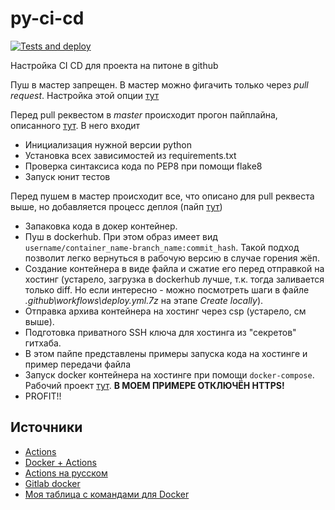 # py-ci-cd
[![Tests and deploy](https://github.com/koshi8bit/py-ci-cd/actions/workflows/deploy.yml/badge.svg)](https://github.com/koshi8bit/py-ci-cd/actions/workflows/deploy.yml)

Настройка CI CD для проекта на питоне в github

Пуш в мастер запрещен. В мастер можно фигачить только через *pull request*. Настройка этой опции
[тут](https://github.com/koshi8bit/py-ci-cd/settings/branches)

Перед pull реквестом в *master* происходит прогон пайплайна, описанного [тут](.github/workflows/pull.yml).
В него входит
- Инициализация нужной версии python
- Установка всех зависимостей из requirements.txt
- Проверка синтаксиса кода по PEP8 при помощи flake8
- Запуск юнит тестов
 
Перед пушем в мастер происходит все, что описано для pull реквеста выше, но добавляется процесс деплоя (пайп [тут](.github/workflows/deploy.yml))
- Запаковка кода в докер контейнер.
- Пуш в dockerhub. При этом образ имеет вид `username/container_name-branch_name:commit_hash`. 
  Такой подход позволит легко вернуться в рабочую версию в случае горения жёп.
- Создание контейнера в виде файла и сжатие его перед отправкой на хостинг (устарело, загрузка в dockerhub лучше, т.к.
  тогда заливается только diff. Но если интересно - можно посмотреть шаги в файле _.github\workflows\deploy.yml.7z_ на этапе _Create locally_).
- Отправка архива контейнера на хостинг через csp (устарело, см выше).
- Подготовка приватного SSH ключа для хостинга из "секретов" гитхаба.
- В этом пайпе представлены примеры запуска кода на хостинге и пример передачи файла
- Запуск docker контейнера на хостинге при помощи `docker-compose`. Рабочий проект [тут](http://ec2-18-220-152-128.us-east-2.compute.amazonaws.com:5000/api/v1/foo). **В МОЕМ ПРИМЕРЕ ОТКЛЮЧЁН HTTPS!** 
- PROFIT!!

## Источники
- [Actions](https://youtu.be/WTofttoD2xg?t=82)
- [Docker + Actions](https://youtu.be/09lZdSpeHAk?t=80)
- [Actions на русском](https://youtu.be/hevU4NdIsoU)
- [Gitlab docker](https://youtu.be/RV0845KmsNI)
- [Моя таблица с командами для Docker](https://docs.google.com/spreadsheets/d/1XWuif-QDWUb66IGFz_dPtnHq3K8sGVm4_GctkrrSni4/edit#gid=882078486)